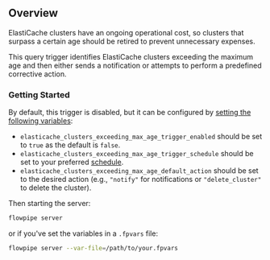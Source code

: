## Overview

ElastiCache clusters have an ongoing operational cost, so clusters that surpass a certain age should be retired to prevent unnecessary expenses.

This query trigger identifies ElastiCache clusters exceeding the maximum age and then either sends a notification or attempts to perform a predefined corrective action.

### Getting Started

By default, this trigger is disabled, but it can be configured by [setting the following variables](https://flowpipe.io/docs/build/mod-variables#passing-input-variables):
- `elasticache_clusters_exceeding_max_age_trigger_enabled` should be set to `true` as the default is `false`.
- `elasticache_clusters_exceeding_max_age_trigger_schedule` should be set to your preferred [schedule](https://flowpipe.io/docs/flowpipe-hcl/trigger/schedule#more-examples).
- `elasticache_clusters_exceeding_max_age_default_action` should be set to the desired action (e.g., `"notify"` for notifications or `"delete_cluster"` to delete the cluster).

Then starting the server:
```sh
flowpipe server
```

or if you've set the variables in a `.fpvars` file:
```sh
flowpipe server --var-file=/path/to/your.fpvars
```
